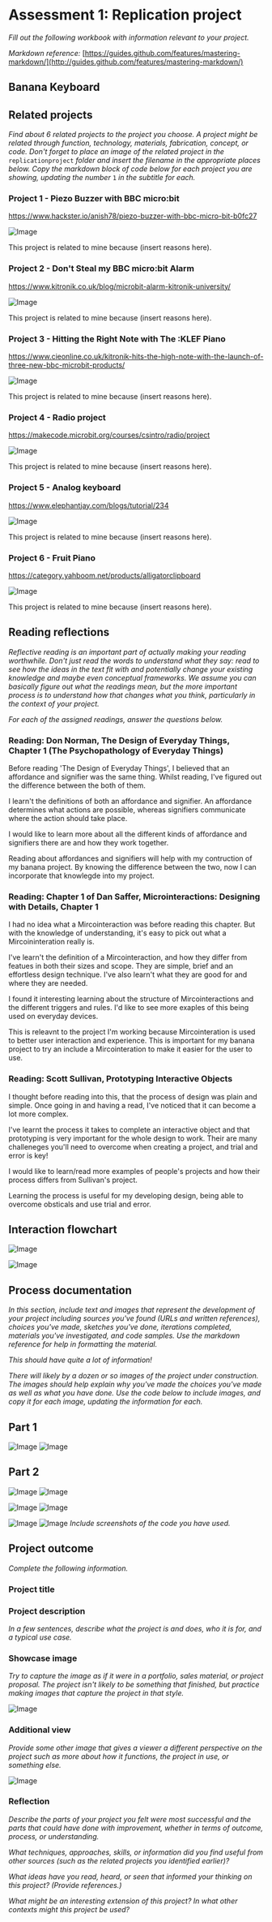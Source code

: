 # Assessment 1: Replication project

*Fill out the following workbook with information relevant to your project.*

*Markdown reference:* [https://guides.github.com/features/mastering-markdown/](http://guides.github.com/features/mastering-markdown/)

## Banana Keyboard ##

## Related projects ##
*Find about 6 related projects to the project you choose. A project might be related through  function, technology, materials, fabrication, concept, or code. Don't forget to place an image of the related project in the* `replicationproject` *folder and insert the filename in the appropriate places below. Copy the markdown block of code below for each project you are showing, updating the number* `1` *in the subtitle for each.*

### Project 1 - Piezo Buzzer with BBC micro:bit ###

https://www.hackster.io/anish78/piezo-buzzer-with-bbc-micro-bit-b0fc27

![Image](3_LnUn2AiNxL.jpg)

This project is related to mine because (insert reasons here).

### Project 2 - Don't Steal my BBC micro:bit Alarm ###

https://www.kitronik.co.uk/blog/microbit-alarm-kitronik-university/

![Image](bbc_microbit_buzz_off_alarm_01_560.jpg)

This project is related to mine because (insert reasons here).

### Project 3 - Hitting the Right Note with The :KLEF Piano ###

https://www.cieonline.co.uk/kitronik-hits-the-high-note-with-the-launch-of-three-new-bbc-microbit-products/

![Image](Kitronik-KLEFF-Grand-Piano-768x576.jpg)

This project is related to mine because (insert reasons here).

### Project 4 - Radio project ###

https://makecode.microbit.org/courses/csintro/radio/project

![Image](keyboard-copper-tape.png)

This project is related to mine because (insert reasons here).

### Project 5 - Analog keyboard ###

https://www.elephantjay.com/blogs/tutorial/234

![Image](crocokit12_grande.gif)

This project is related to mine because (insert reasons here).

### Project 6 - Fruit Piano ###

https://category.yahboom.net/products/alligatorclipboard

![Image](microbit_5_1ef84bf5-cfc4-43ff-a104-69a96e9b6278_1024x1024.jpg)

This project is related to mine because (insert reasons here).

## Reading reflections ##
*Reflective reading is an important part of actually making your reading worthwhile. Don't just read the words to understand what they say: read to see how the ideas in the text fit with and potentially change your existing knowledge and maybe even conceptual frameworks. We assume you can basically figure out what the readings mean, but the more important process is to understand how that changes what you think, particularly in the context of your project.*

*For each of the assigned readings, answer the questions below.*

### Reading: Don Norman, The Design of Everyday Things, Chapter 1 (The Psychopathology of Everyday Things) ###

Before reading 'The Design of Everyday Things', I believed that an affordance and signifier was the same thing. Whilst reading, I've figured out the difference between the both of them.

I learn't the definitions of both an affordance and signifier. An affordance determines what actions are possible, whereas signifiers communicate where the action should take place.

I would like to learn more about all the different kinds of affordance and signifiers there are and how they work together. 

Reading about affordances and signifiers will help with my contruction of my banana project. By knowing the difference between the two, now I can incorporate that knowlegde into my project.

### Reading: Chapter 1 of Dan Saffer, Microinteractions: Designing with Details, Chapter 1 ###

I had no idea what a Mircointeraction was before reading this chapter. But with the knowledge of understanding, it's easy to pick out what a Mircoininteration really is. 

I've learn't the definition of a Mircointeraction, and how they differ from featues in both their sizes and scope. They are simple, brief and an effortless design technique. I've also learn't what they are good for and where they are needed. 

I found it interesting learning about the structure of Mircointeractions and the different triggers and rules. I'd like to see more exaples of this being used on everyday devices.

This is releavnt to the project I'm working because Mircointeration is used to better user interaction and experience. This is important for my banana project to try an include a Mircointeration to make it easier for the user to use. 

### Reading: Scott Sullivan, Prototyping Interactive Objects ###

I thought before reading into this, that the process of design was plain and simple. Once going in and having a read, I've noticed that it can become a lot more complex. 

I've learnt the process it takes to complete an interactive object and that prototyping is very important for the whole design to work. Their are many challeneges you'll need to overcome when creating a project, and trial and error is key!

I would like to learn/read more examples of people's projects and how their process differs from  Sullivan's project. 

Learning the process is useful for my developing design, being able to overcome obsticals and use trial and error. 


## Interaction flowchart ##

![Image](IMG_1053.JPG)

![Image](IMG_1052.JPG)

## Process documentation

*In this section, include text and images that represent the development of your project including sources you've found (URLs and written references), choices you've made, sketches you've done, iterations completed, materials you've investigated, and code samples. Use the markdown reference for help in formatting the material.*

*This should have quite a lot of information!*

*There will likely by a dozen or so images of the project under construction. The images should help explain why you've made the choices you've made as well as what you have done. Use the code below to include images, and copy it for each image, updating the information for each.*

## Part 1 ##

![Image](Screen_Shot_2020-03-26_at_11.05.31_am.png)
![Image](Screen_Shot_2020-03-26_at_11.05.41_am.png)

## Part 2 ##

![Image](missingimage.png)
![Image](missingimage.png)

![Image](missingimage.png)
![Image](missingimage.png)

![Image](missingimage.png)
![Image](missingimage.png)
*Include screenshots of the code you have used.*

## Project outcome ##

*Complete the following information.*

### Project title ###

### Project description ###

*In a few sentences, describe what the project is and does, who it is for, and a typical use case.*

### Showcase image ###

*Try to capture the image as if it were in a portfolio, sales material, or project proposal. The project isn't likely to be something that finished, but practice making images that capture the project in that style.*

![Image](missingimage.png)

### Additional view ###

*Provide some other image that gives a viewer a different perspective on the project such as more about how it functions, the project in use, or something else.*

![Image](missingimage.png)

### Reflection ###

*Describe the parts of your project you felt were most successful and the parts that could have done with improvement, whether in terms of outcome, process, or understanding.*


*What techniques, approaches, skills, or information did you find useful from other sources (such as the related projects you identified earlier)?*


*What ideas have you read, heard, or seen that informed your thinking on this project? (Provide references.)*


*What might be an interesting extension of this project? In what other contexts might this project be used?*
